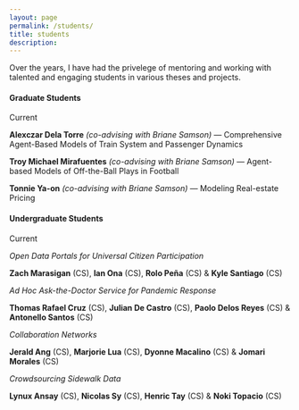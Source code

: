 ```yaml
---
layout: page
permalink: /students/
title: students
description:
---
```


<section>
  <p>Over the years, I have had the privelege of mentoring and working with talented and engaging students in various theses and projects.</p>
  <h4 class="row subheading">Graduate Students</h4>
  <div class="row">
    <span class="small-col">Current</span>
    <div class="large-col">
      <p><b>Alexczar Dela Torre</b> <em>(co-advising with Briane Samson)</em> — Comprehensive Agent-Based Models of Train System and Passenger Dynamics</p>
      <p><b>Troy Michael Mirafuentes</b> <em>(co-advising with Briane Samson)</em> — Agent-based Models of Off-the-Ball Plays in Football</p>
      <p><b>Tonnie Ya-on</b> <em>(co-advising with Briane Samson)</em> — Modeling Real-estate Pricing</p>
    </div>
  </div>
  <h4 class="row subheading">Undergraduate Students</h4>
  <div class="row">
    <span class="small-col">Current</span>
    <div class="large-col">
      <div class="block">
        <p><em>Open Data Portals for Universal Citizen Participation</em></p>
        <p><b>Zach Marasigan</b> (CS), <b>Ian Ona</b> (CS), <b>Rolo Peña</b> (CS) & <b>Kyle Santiago</b> (CS)</p>
      </div>
      <div class="block">
        <p><em>Ad Hoc Ask-the-Doctor Service for Pandemic Response</em></p>
        <p><b>Thomas Rafael Cruz</b> (CS), <b>Julian De Castro</b> (CS), <b>Paolo Delos Reyes</b> (CS) & <b>Antonello Santos</b> (CS)</p>
      </div>
      <div class="block">
        <p><em>Collaboration Networks</em></p>
        <p><b>Jerald Ang</b> (CS), <b>Marjorie Lua</b> (CS), <b>Dyonne Macalino</b> (CS) & <b>Jomari Morales</b> (CS)</p>
      </div>
      <div class="block">
        <p><em>Crowdsourcing Sidewalk Data</em></p>
        <p><b>Lynux Ansay</b> (CS), <b>Nicolas Sy</b> (CS), <b>Henric Tay</b> (CS) & <b>Noki Topacio</b> (CS)</p>
      </div>
    </div>
  </div>
</section>
